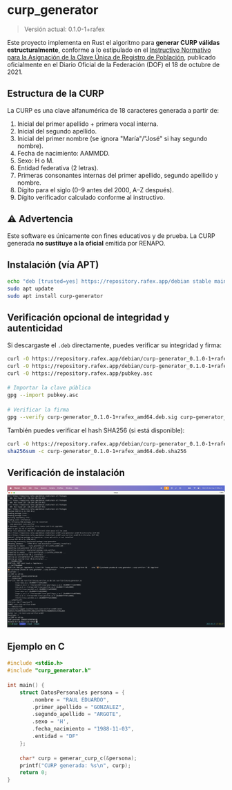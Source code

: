 # curp_generator

> Versión actual: 0.1.0-1+rafex

Este proyecto implementa en Rust el algoritmo para **generar CURP válidas estructuralmente**, conforme a lo estipulado en el [Instructivo Normativo para la Asignación de la Clave Única de Registro de Población](https://sre.gob.mx/component/phocadownload/category/2-marco-normativo?download=1116:instructivo-normativo-para-la-asignacion-de-la-clave-unica-de-registro-de-poblacion-dof-18-10-2021-texto-vigente), publicado oficialmente en el Diario Oficial de la Federación (DOF) el 18 de octubre de 2021.

## Estructura de la CURP

La CURP es una clave alfanumérica de 18 caracteres generada a partir de:

1. Inicial del primer apellido + primera vocal interna.
2. Inicial del segundo apellido.
3. Inicial del primer nombre (se ignora "María"/"José" si hay segundo nombre).
4. Fecha de nacimiento: AAMMDD.
5. Sexo: H o M.
6. Entidad federativa (2 letras).
7. Primeras consonantes internas del primer apellido, segundo apellido y nombre.
8. Dígito para el siglo (0–9 antes del 2000, A–Z después).
9. Dígito verificador calculado conforme al instructivo.

## ⚠️ Advertencia

Este software es únicamente con fines educativos y de prueba. La CURP generada **no sustituye a la oficial** emitida por RENAPO.

## Instalación (vía APT)

```bash
echo "deb [trusted=yes] https://repository.rafex.app/debian stable main" > /etc/apt/sources.list.d/rafex.list
sudo apt update
sudo apt install curp-generator
```

## Verificación opcional de integridad y autenticidad

Si descargaste el `.deb` directamente, puedes verificar su integridad y firma:

```bash
curl -O https://repository.rafex.app/debian/curp-generator_0.1.0-1+rafex_amd64.deb
curl -O https://repository.rafex.app/debian/curp-generator_0.1.0-1+rafex_amd64.deb.sig
curl -O https://repository.rafex.app/pubkey.asc

# Importar la clave pública
gpg --import pubkey.asc

# Verificar la firma
gpg --verify curp-generator_0.1.0-1+rafex_amd64.deb.sig curp-generator_0.1.0-1+rafex_amd64.deb
```

También puedes verificar el hash SHA256 (si está disponible):

```bash
curl -O https://repository.rafex.app/debian/curp-generator_0.1.0-1+rafex_amd64.deb.sha256
sha256sum -c curp-generator_0.1.0-1+rafex_amd64.deb.sha256
```

## Verificación de instalación

![Prueba de instalación en Docker](assets/test.png)

## Ejemplo en C

```c
#include <stdio.h>
#include "curp_generator.h"

int main() {
    struct DatosPersonales persona = {
        .nombre = "RAUL EDUARDO",
        .primer_apellido = "GONZALEZ",
        .segundo_apellido = "ARGOTE",
        .sexo = 'H',
        .fecha_nacimiento = "1988-11-03",
        .entidad = "DF"
    };

    char* curp = generar_curp_c(&persona);
    printf("CURP generada: %s\n", curp);
    return 0;
}
```
